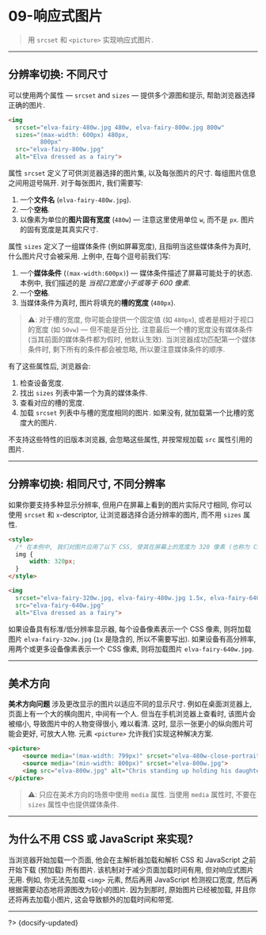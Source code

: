 # 09-响应式图片

> 用 `srcset` 和 `<picture>` 实现响应式图片.

---

## 分辨率切换: 不同尺寸

可以使用两个属性 — `srcset` and `sizes` — 提供多个源图和提示, 帮助浏览器选择正确的图片.

```html
<img
  srcset="elva-fairy-480w.jpg 480w, elva-fairy-800w.jpg 800w"
  sizes="(max-width: 600px) 480px,
         800px"
  src="elva-fairy-800w.jpg"
  alt="Elva dressed as a fairy">
```

属性 `srcset` 定义了可供浏览器选择的图片集, 以及每张图片的尺寸. 每组图片信息之间用逗号隔开. 对于每张图片, 我们需要写:

1. 一个**文件名** (`elva-fairy-480w.jpg`).
2. 一个**空格**.
3. 以像素为单位的**图片固有宽度** (`480w`) — 注意这里使用单位 `w`, 而不是 `px`. 图片的固有宽度是其真实尺寸.

属性 `sizes` 定义了一组媒体条件 (例如屏幕宽度), 且指明当这些媒体条件为真时, 什么图片尺寸会被采用. 上例中, 在每个逗号前我们写:

1. 一个**媒体条件** (`(max-width:600px)`) — 媒体条件描述了屏幕可能处于的状态. 本例中, 我们描述的是 *当视口宽度小于或等于 600 像素*.
2. 一个**空格**.
3. 当媒体条件为真时, 图片将填充的**槽的宽度** (`480px`).

> ⚠️: 对于槽的宽度, 你可能会提供一个固定值 (如 `480px`), 或者是相对于视口的宽度 (如 `50vw`) — 但不能是百分比. 注意最后一个槽的宽度没有媒体条件 (当其前面的媒体条件都为假时, 他默认生效). 当浏览器成功匹配第一个媒体条件时, 剩下所有的条件都会被忽略, 所以要注意媒体条件的顺序.

有了这些属性后, 浏览器会:

1. 检查设备宽度.
2. 找出 `sizes` 列表中第一个为真的媒体条件.
3. 查看对应的槽的宽度.
4. 加载 `srcset` 列表中与槽的宽度相同的图片. 如果没有, 就加载第一个比槽的宽度大的图片.

不支持这些特性的旧版本浏览器, 会忽略这些属性, 并按常规加载 `src` 属性引用的图片.

---

## 分辨率切换: 相同尺寸, 不同分辨率

如果你要支持多种显示分辨率, 但用户在屏幕上看到的图片实际尺寸相同, 你可以使用 `srcset` 和 `x`-descriptor, 让浏览器选择合适分辨率的图片, 而不用 `sizes` 属性.

```html
<style>
  /* 在本例中, 我们对图片应用了以下 CSS, 使其在屏幕上的宽度为 320 像素 (也称为 CSS 像素) */
  img {
      width: 320px;
  }
</style>

<img
  srcset="elva-fairy-320w.jpg, elva-fairy-480w.jpg 1.5x, elva-fairy-640w.jpg 2x"
  src="elva-fairy-640w.jpg"
  alt="Elva dressed as a fairy">
```

如果设备具有标准/低分辨率显示器, 每个设备像素表示一个 CSS 像素, 则将加载图片 `elva-fairy-320w.jpg` (`1x` 是隐含的, 所以不需要写出). 如果设备有高分辨率, 用两个或更多设备像素表示一个 CSS 像素, 则将加载图片 `elva-fairy-640w.jpg`.

---

## 美术方向

**美术方向问题** 涉及更改显示的图片以适应不同的显示尺寸. 例如在桌面浏览器上, 页面上有一个大的横向图片, 中间有一个人. 但当在手机浏览器上查看时, 该图片会被缩小, 导致图片中的人物变得很小, 难以看清. 这时, 显示一张更小的纵向图片可能会更好, 可放大人物. 元素 `<picture>` 允许我们实现这种解决方案.

```html
<picture>
    <source media="(max-width: 799px)" srcset="elva-480w-close-portrait.jpg">
    <source media="(min-width: 800px)" srcset="elva-800w.jpg">
    <img src="elva-800w.jpg" alt="Chris standing up holding his daughter Elva">
</picture>
```

> ⚠️: 只应在美术方向的场景中使用 `media` 属性. 当使用 `media` 属性时, 不要在 `sizes` 属性中也提供媒体条件.

---

## 为什么不用 CSS 或 JavaScript 来实现?

当浏览器开始加载一个页面, 他会在主解析器加载和解析 CSS 和 JavaScript 之前开始下载 (预加载) 所有图片. 该机制对于减少页面加载时间有用, 但对响应式图片无用. 例如, 你无法先加载 `<img>` 元素, 然后再用 JavaScript 检测视口宽度, 然后再根据需要动态地将源图改为较小的图片. 因为到那时, 原始图片已经被加载, 并且你还将再去加载小图片, 这会导致额外的加载时间和带宽.

---

?> {docsify-updated}